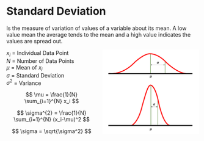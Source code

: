 # Standard Deviation

Is the measure of variation of values of a variable about its mean. A low value mean the average tends to the mean and a high value indicates the values are spread out.

<img src="./assets/StandardDeviation.png" alt="Standard Deviation" width="50%" style="float:right; margin-left: 15px;"/>


$x_i$ = Individual Data Point\
$N$ = Number of Data Points\
$\mu$ = Mean of $x_i$\
$\sigma$ = Standard Deviation\
$\sigma^{2}$ = Variance

$$ \mu = \frac{1}{N} \sum_{i=1}^{N} x_i $$

$$ \sigma^{2} = \frac{1}{N} \sum_{i=1}^{N} (x_i-\mu)^2 $$

$$ \sigma = \sqrt{\sigma^2} $$
